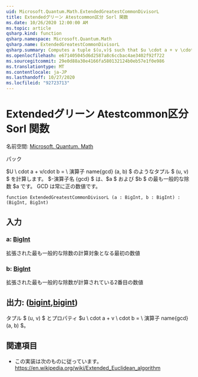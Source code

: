 ```yaml
---
uid: Microsoft.Quantum.Math.ExtendedGreatestCommonDivisorL
title: Extendedグリーン Atestcommon区分 Sorl 関数
ms.date: 10/26/2020 12:00:00 AM
ms.topic: article
qsharp.kind: function
qsharp.namespace: Microsoft.Quantum.Math
qsharp.name: ExtendedGreatestCommonDivisorL
qsharp.summary: Computes a tuple $(u,v)$ such that $u \cdot a + v \cdot b = \operatorname{GCD}(a, b)$, where $\operatorname{GCD}$ is $a$ greatest common divisor of $a$ and $b$. The GCD is always positive.
ms.openlocfilehash: e671405045d6d2587a8c6ccbac4ae3402f92f722
ms.sourcegitcommit: 29e0d88a30e4166fa580132124b0eb57e1f0e986
ms.translationtype: MT
ms.contentlocale: ja-JP
ms.lasthandoff: 10/27/2020
ms.locfileid: "92723713"
---
```

# <a name="extendedgreatestcommondivisorl-function"></a>Extendedグリーン Atestcommon区分 Sorl 関数

名前空間: [Microsoft. Quantum. Math](xref:Microsoft.Quantum.Math)

パック [](https://nuget.org/packages/)


$U \ cdot a + v/cdot b = \ 演算子 name{gcd} (a, b) $ のようなタプル $ (u, v) $ を計算します。 $-演算子名 {gcd} $ は、$a $ および $b $ の最も一般的な除数 $a です。 GCD は常に正の数値です。

```qsharp
function ExtendedGreatestCommonDivisorL (a : BigInt, b : BigInt) : (BigInt, BigInt)
```


## <a name="input"></a>入力

### <a name="a--bigint"></a>a: [BigInt](xref:microsoft.quantum.lang-ref.bigint)

拡張された最も一般的な除数の計算対象となる最初の数値


### <a name="b--bigint"></a>b: [BigInt](xref:microsoft.quantum.lang-ref.bigint)

拡張された最も一般的な除数が計算されている2番目の数値



## <a name="output--bigintbigint"></a>出力: ([bigint](xref:microsoft.quantum.lang-ref.bigint),[bigint](xref:microsoft.quantum.lang-ref.bigint))

タプル $ (u, v) $ とプロパティ $u \ cdot a + v \ cdot b = \ 演算子 name{gcd} (a, b) $。

## <a name="references"></a>関連項目

- この実装は次のものに従っています。 https://en.wikipedia.org/wiki/Extended_Euclidean_algorithm